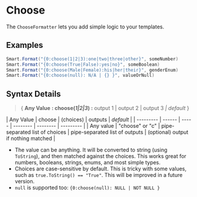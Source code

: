 # Choose

The `ChooseFormatter` lets you add simple logic to your templates.

## Examples
```c#
Smart.Format("{0:choose(1|2|3):one|two|three|other}", someNumber)
Smart.Format("{0:choose(True|False):yes|no}", someBoolean)
Smart.Format("{0:choose(Male|Female):his|her|their}", genderEnum)
Smart.Format("{0:choose(null): N/A | {} }", valueOrNull)
```

## Syntax Details
> { **Any Value** **: choose(*1|2|3*) :** output 1 | output 2 | output 3 *| default* }

| Any Value | choose | (choices) | outputs | *default* |
| --------- | ------ | ----- | -------- | -------- | --------- |
| Any value | "choose" or "c" | pipe-separated list of choices | pipe-separated list of outputs | (optional) output if nothing matched |

* The value can be anything.  It will be converted to string (using `ToString`), and then matched against the choices.  This works great for numbers, booleans, strings, enums, and most simple types.
* Choices are case-sensitive by default.  This is tricky with some values, such as `true.ToString() == "True"`.  This will be improved in a future version.
* `null` is supported too: `{0:choose(null): NULL | NOT NULL }`
